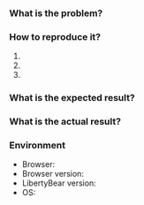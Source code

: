 <!--
Make sure you searched for existing issues that already reported this problem.

Note that issues without a reproduction may be closed immediately!
-->

### What is the problem?

### How to reproduce it?
1.
2.
3.

### What is the expected result?

### What is the actual result?

<!--
If this is a bug report, please also provide logs in the console.
-->

### Environment
- Browser:
- Browser version:
- LibertyBear version:
- OS:
